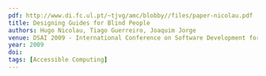 ```yaml
---
pdf: http://www.di.fc.ul.pt/~tjvg/amc/blobby//files/paper-nicolau.pdf
title: Designing Guides for Blind People
authors: Hugo Nicolau, Tiago Guerreiro, Joaquim Jorge
venue: DSAI 2009 - International Conference on Software Development for Enhancing Accessibility and Fighting Info-exclusion. Porto Salvo, Portugal, June, 2009
year: 2009
doi: 
tags: [Accessible Computing]
---
```

